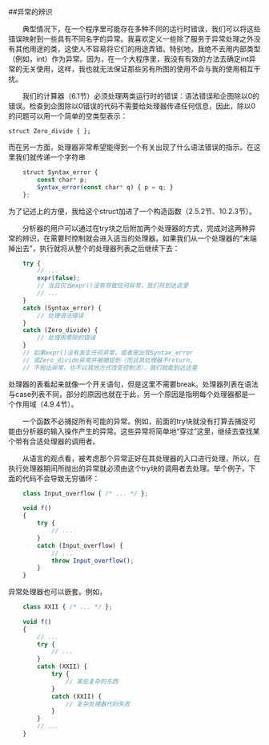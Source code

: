 ##异常的辨识

&emsp;&emsp;典型情况下，在一个程序里可能存在多种不同的运行时错误，我们可以将这些错误映射到一些具有不同名字的异常。我喜欢定义一些除了服务于异常处理之外没有其他用途的类，这使人不容易将它们的用途弄错。特别地，我绝不去用内部类型（例如，int）作为异常。因为，在一个大程序里，我没有有效的方法去确定int异常的无关使用，这样，我也就无法保证那些另有所图的使用不会与我的使用相互干扰。

&emsp;&emsp;我们的计算器（6.1节）必须处理两类运行时的错误：语法错误和企图除以0的错误。检查到企图除以0错误的代码不需要给处理器传递任何信息，因此，除以0的问题可以用一个简单的空类型表示：

    struct Zero_divide { };

而在另一方面，处理器非常希望能得到一个有关出现了什么语法错误的指示。在这里我们就传递一个字符串

```javascript
    struct Syntax_error {
        const char* p;
        Syntax_error(const char* q) { p = q; }
    };
```

为了记述上的方便，我给这个struct加进了一个构造函数（2.5.2节、10.2.3节）。

&emsp;&emsp;分析器的用户可以通过在try块之后附加两个处理器的方式，完成对这两种异常的辨识，在需要时控制就会进入适当的处理器。如果我们从一个处理器的“末端掉出去”，执行就将从整个的处理器列表之后继续下去：

```javascript
    try {
        // ...
        expr(false);
        // 当且仅当expr()没有导致任何异常，我们将到达这里
        // ...
    }
    catch (Syntax_error) {
        // 处理语法错误
    }
    catch (Zero_divide) {
        // 处理用零除的错误
    }
    // 如果expr()没有发生任何异常，或者是出现Syntax_error
    // 或Zero_divide异常并被捕捉到（而且其处理器不return,
    // 不抛出异常，也不以其他方式改变控制流），我们就能到达这里
```

处理器的表看起来就像一个开关语句，但是这里不需要break。处理器列表在语法与case列表不同，部分的原因也就在于此，另一个原因是指明每个处理器都是一个作用域（4.9.4节）。

&emsp;&emsp;一个函数不必捕捉所有可能的异常。例如，前面的try块就没有打算去捕捉可能由分析器的输入操作产生的异常。这些异常将简单地“穿过”这里，继续去查找某个带有合适处理器的调用者。

&emsp;&emsp;从语言的观点看，被考虑那个异常正好在其处理器的入口进行处理，所以，在执行处理器期间所抛出的异常就必须由这个try块的调用者去处理。举个例子，下面的代码不会导致无穷循环：

```javascript
    class Input_overflow { /* ... */ };
    
    void f()
    {
        try {
            // ...
        }
        catch (Input_overflow) {
            // ...
            throw Input_overflow();
        }
    }
```

异常处理器也可以嵌套。例如，

```javascript
    class XXII { /* ... */ };
    
    void f()
    {
        // ...
        try {
            // ...
        }
        catch (XXII) {
            try {
                // 某些复杂的东西
            }
            catch (XXII) {
                // 复杂处理器代码失败
            }
        }
        // ...
    }
```











